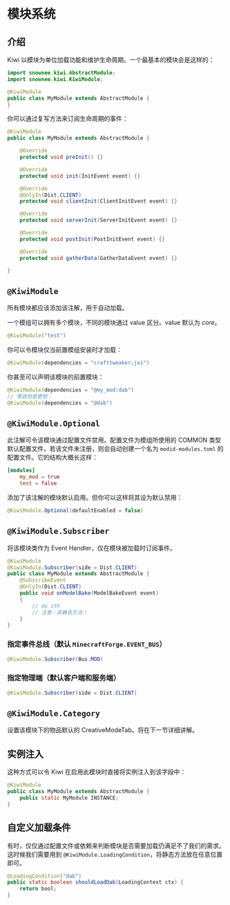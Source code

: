 # 模块系统

## 介绍

Kiwi 以模块为单位加载功能和维护生命周期。一个最基本的模块会是这样的：

```java
import snownee.kiwi.AbstractModule;
import snownee.kiwi.KiwiModule;

@KiwiModule
public class MyModule extends AbstractModule {
}
```

你可以通过复写方法来订阅生命周期的事件：

```java
@KiwiModule
public class MyModule extends AbstractModule {

	@Override
	protected void preInit() {}

	@Override
	protected void init(InitEvent event) {}

	@Override
	@OnlyIn(Dist.CLIENT)
	protected void clientInit(ClientInitEvent event) {}

	@Override
	protected void serverInit(ServerInitEvent event) {}

	@Override
	protected void postInit(PostInitEvent event) {}

	@Override
	protected void gatherData(GatherDataEvent event) {}

}
```

## `@KiwiModule`

所有模块都应该添加该注解，用于自动加载。

一个模组可以拥有多个模块，不同的模块通过 value 区分。value 默认为 *core*。

```java
@KiwiModule("test")
```

你可以令模块仅当前置模组安装时才加载：

```java
@KiwiModule(dependencies = "crafttweaker;jei")
```

你甚至可以声明该模块的前置模块：

```java
@KiwiModule(dependencies = "@my_mod:dab")
// 等效但是更短：
@KiwiModule(dependencies = "@dab")
```

## `@KiwiModule.Optional`

此注解可令该模块通过配置文件禁用。配置文件为模组所使用的 COMMON 类型默认配置文件，若该文件未注册，则会自动创建一个名为 `modid-modules.toml` 的配置文件。它的结构大概长这样：

```toml
[modules]
  	my_mod = true
  	test = false
```

添加了该注解的模块默认启用。但你可以这样将其设为默认禁用：

```java
@KiwiModule.Optional(defaultEnabled = false)
```

## `@KiwiModule.Subscriber`

将该模块类作为 Event Handler，仅在模块被加载时订阅事件。

```java
@KiwiModule
@KiwiModule.Subscriber(side = Dist.CLIENT)
public class MyModule extends AbstractModule {
    @SubscribeEvent
    @OnlyIn(Dist.CLIENT)
    public void onModelBake(ModelBakeEvent event)
    {
        // do sth
        // 注意：非静态方法！
    }
}
```

### 指定事件总线（默认 `MinecraftForge.EVENT_BUS`）

```java
@KiwiModule.Subscriber(Bus.MOD)
```

### 指定物理端（默认客户端和服务端）

```java
@KiwiModule.Subscriber(side = Dist.CLIENT)
```

## `@KiwiModule.Category`

设置该模块下的物品默认的 CreativeModeTab。将在下一节详细讲解。

## 实例注入

这种方式可以令 Kiwi 在启用此模块时直接将实例注入到该字段中：

```java
@KiwiModule
public class MyModule extends AbstractModule {
    public static MyModule INSTANCE;
}
```

## 自定义加载条件

有时，仅仅通过配置文件或依赖来判断模块是否需要加载仍满足不了我们的需求。这时候我们需要用到 `@KiwiModule.LoadingCondition`，将静态方法放在任意位置即可。

```java
@LoadingCondition("dab")
public static boolean shouldLoadDab(LoadingContext ctx) {
    return bool;
}
```
